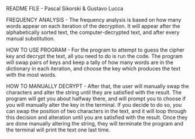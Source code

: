 README FILE - Pascal Sikorski & Gustavo Lucca

FREQUENCY ANALYSIS - The frequency analysis is based on how many words appear on each iteration of the decryption. It will appear after the alphabetically sorted text, the computer-decrypted text, and after every manual substitution.

HOW TO USE PROGRAM - For the program to attempt to guess the cipher key and decrypt the text, all you need to do is run the code. The program will swap pairs of keys and keep a tally of how many words are in the dictionary in each iteration, and choose the key which produces the text with the most words.

HOW TO MANUALLY DECRYPT - After that, the user will manually swap the characters and alter the string until they are satisfied with the result. The program will get you about halfway there, and will prompt you to choose if you will manually alter the key in the terminal. If you decide to do so, you can swap the position of two characters in the text, and it will loop through this decision and alteration until you are satisfied with the result. Once they are done manually altering the string, they will terminate the program and the terminal will print the text one last time. 
